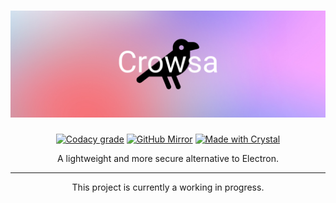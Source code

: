 <h1 align="center">
  <img src="assets/banner.jpg" alt="Crowsa">
</h1>
  <p align="center">
    <a href="https://app.codacy.com/gh/XDRwastaken/Crowsa/dashboard?utm_source=gh&utm_medium=referral&utm_content=&utm_campaign=Badge_grade" target="_blank"><img alt="Codacy grade" src="https://img.shields.io/codacy/grade/fb3d0569a66f46c5b4cb186dd14a7fc1?style=for-the-badge&logo=codacy&label=Code%20Quality"/></a>
    <a href="https://github.com/XDRwastaken/Crowsa"><img alt="GitHub Mirror" src="https://img.shields.io/badge/github%20mirror-181717?style=for-the-badge&logo=github&logoColor=white"/></a>
    <a href="https://crystal-lang.org" target="_blank"><img alt="Made with Crystal" src="https://img.shields.io/badge/made%20with%20crystal-000000?style=for-the-badge&logo=crystal&logoColor=white"/></a>
  </p>
<p align="center">A lightweight and more secure alternative to Electron.</p>

---
<p align="center">This project is currently a working in progress.</p>
